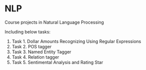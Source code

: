 NLP
===

Course projects in Natural Language Processing

Including below tasks:
1. Task 1. Dollar Amounts Recognizing Using Regular Expressions
2. Task 2. POS tagger
3. Task 3. Named Entity Tagger
4. Task 4. Relation tagger
5. Task 5. Sentimental Analysis and Rating Star